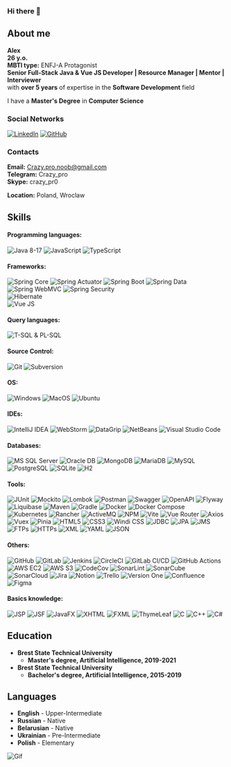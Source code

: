 ### Hi there 👋

## About me
**Alex**\
**26 y.o.**\
**MBTI type:** ENFJ-A Protagonist\
**Senior Full-Stack Java & Vue JS Developer | Resource Manager | Mentor | Interviewer** \
with **over 5 years** of expertise in the **Software Development** field

I have a **Master's Degree** in **Computer Science**



### Social Networks
[![LinkedIn](https://img.shields.io/badge/-LinkedIn-blue?logo=linkedin&logoColor=white&style=for-the-badge)](https://www.linkedin.com/in/crazy-pro)
[![GitHub](https://img.shields.io/badge/-GitHub-black?style=for-the-badge&logo=GitHub&logoColor=white)](https://github.com/Crazy-pro)

### Contacts
**Email:** Crazy.pro.noob@gmail.com\
**Telegram:** Crazy_pro\
**Skype:** crazy_pr0

**Location:** Poland, Wroclaw

## Skills
#### Programming languages:
![Java 8-17](https://img.shields.io/badge/-Java_8--17-black?style=for-the-badge&logo=oracle&logoColor=orange)
![JavaScript](https://img.shields.io/badge/-JavaScript-black?style=for-the-badge&logo=javascript&logoColor=yellow)
![TypeScript](https://img.shields.io/badge/-TypeScript-black?style=for-the-badge&logo=typescript&logoColor=blue)
#### Frameworks:
![Spring Core](https://img.shields.io/badge/-Spring-black?style=for-the-badge&logo=spring&logoColor=green)
![Spring Actuator](https://img.shields.io/badge/-Actuator-black?style=for-the-badge&logo=spring&logoColor=green)
![Spring Boot](https://img.shields.io/badge/-Boot-black?style=for-the-badge&logo=spring-boot&logoColor=green)
![Spring Data](https://img.shields.io/badge/-Data-black?style=for-the-badge&logo=spring&logoColor=green)
![Spring WebMVC](https://img.shields.io/badge/-WebMVC-black?style=for-the-badge&logo=spring&logoColor=green)
![Spring Security](https://img.shields.io/badge/-Security-black?style=for-the-badge&logo=spring-security&logoColor=green)\
![Hibernate](https://img.shields.io/badge/-Hibernate-black?style=for-the-badge&logo=hibernate&logoColor=grey)\
![Vue JS](https://img.shields.io/badge/-Vue_js-black?style=for-the-badge&logo=vue.js&logoColor=mint)
#### Query languages:
![T-SQL & PL-SQL](https://img.shields.io/badge/-T--SQL_&_PL--SQL-black?style=for-the-badge)
#### Source Control: 
![Git](https://img.shields.io/badge/-Git-black?style=for-the-badge&logo=git&logoColor=tomato)
![Subversion](https://img.shields.io/badge/-Subversion-black?style=for-the-badge&logo=subversion&logoColor=blue)
#### OS:
![Windows](https://img.shields.io/badge/-Windows-black?style=for-the-badge&logo=windows&logoColor=blue)
![MacOS](https://img.shields.io/badge/-MacOS-black?style=for-the-badge&logo=macos&logoColor=blue)
![Ubuntu](https://img.shields.io/badge/-Ubuntu-black?style=for-the-badge&logo=ubuntu&logoColor=tomato)
#### IDEs:
![IntelliJ IDEA](https://img.shields.io/badge/-IntelliJ_IDEA-black?style=for-the-badge&logo=intellij-idea&logoColor=red)
![WebStorm](https://img.shields.io/badge/-WebStorm-black?style=for-the-badge&logo=WebStorm&logoColor=blue)
![DataGrip](https://img.shields.io/badge/-DataGrip-black?style=for-the-badge&logo=datagrip&logoColor=gray)
![NetBeans](https://img.shields.io/badge/-NetBeans-black?style=for-the-badge&logo=netbeans&logoColor=blue)
![Visual Studio Code](https://img.shields.io/badge/-VS_Code-black?style=for-the-badge&logo=visual-studio-code&logoColor=blue)
#### Databases:
![MS SQL Server](https://img.shields.io/badge/-MS_SQL_Server-black?style=for-the-badge&logo=microsoft-sql-server&logoColor=red)
![Oracle DB](https://img.shields.io/badge/-Oracle_DB-black?style=for-the-badge&logo=oracle&logoColor=orange)
![MongoDB](https://img.shields.io/badge/-MongoDB-black?style=for-the-badge&logo=mongodb&logoColor=green)
![MariaDB](https://img.shields.io/badge/-MariaDB-black?style=for-the-badge&logo=mariadb&logoColor=brown)
![MySQL](https://img.shields.io/badge/-MySQL-black?style=for-the-badge&logo=mysql&logoColor=blue)
![PostgreSQL](https://img.shields.io/badge/-PostgreSQL-black?style=for-the-badge&logo=postgresql&logoColor=blue)
![SQLite](https://img.shields.io/badge/-SQLite-black?style=for-the-badge&logo=sqlite&logoColor=blue)
![H2](https://img.shields.io/badge/-H2-black?style=for-the-badge&logo=h2&logoColor=yellow)
#### Tools:
![JUnit](https://img.shields.io/badge/-JUnit-black?style=for-the-badge&logo=junit5&logoColor=red)
![Mockito](https://img.shields.io/badge/-Mockito-black?style=for-the-badge&logo=mockito&logoColor=blue)
![Lombok](https://img.shields.io/badge/-Lombok-black?style=for-the-badge&logo=lombok&logoColor=green)
![Postman](https://img.shields.io/badge/-Postman-black?style=for-the-badge&logo=postman&logoColor=orange)
![Swagger](https://img.shields.io/badge/-Swagger-black?style=for-the-badge&logo=swagger&logoColor=orange)
![OpenAPI](https://img.shields.io/badge/-OpenAPI-black?style=for-the-badge&logo=open-api&logoColor=orange)
![Flyway](https://img.shields.io/badge/-Flyway-black?style=for-the-badge&logo=flyway&logoColor=blue)
![Liquibase](https://img.shields.io/badge/-Liquibase-black?style=for-the-badge&logo=liquibase&logoColor=blue)
![Maven](https://img.shields.io/badge/-Maven-black?style=for-the-badge&logo=apache-maven&logoColor=red)
![Gradle](https://img.shields.io/badge/-Gradle-black?style=for-the-badge&logo=gradle&logoColor=green)
![Docker](https://img.shields.io/badge/-Docker-black?style=for-the-badge&logo=docker&logoColor=blue)
![Docker Compose](https://img.shields.io/badge/-Docker_Compose-black?style=for-the-badge&logo=docker&logoColor=blue)
![Kubernetes](https://img.shields.io/badge/-Kubernetes-black?style=for-the-badge&logo=kubernetes&logoColor=blue)
![Rancher](https://img.shields.io/badge/-Rancher-black?style=for-the-badge&logo=rancher&logoColor=blue)
![ActiveMQ](https://img.shields.io/badge/-ActiveMQ-black?style=for-the-badge&logo=activemq&logoColor=red)
![NPM](https://img.shields.io/badge/-NPM-black?style=for-the-badge&logo=npm&logoColor=red)
![Vite](https://img.shields.io/badge/-Vite-black?style=for-the-badge&logo=vite&logoColor=blue)
![Vue Router](https://img.shields.io/badge/-Vue_Router-black?style=for-the-badge&logo=vue-dot-js&logoColor=green)
![Axios](https://img.shields.io/badge/-Axios-black?style=for-the-badge&logo=axios&logoColor=blue)
![Vuex](https://img.shields.io/badge/-Vuex-black?style=for-the-badge&logo=vuex&logoColor=green)
![Pinia](https://img.shields.io/badge/-Pinia-black?style=for-the-badge&logo=pinia&logoColor=green)
![HTML5](https://img.shields.io/badge/-HTML5-black?style=for-the-badge&logo=html5&logoColor=red)
![CSS3](https://img.shields.io/badge/-CSS3-black?style=for-the-badge&logo=css3&logoColor=blue)
![Windi CSS](https://img.shields.io/badge/-Windi_CSS-black?style=for-the-badge&logo=windicss&logoColor=cyan)
![JDBC](https://img.shields.io/badge/-JDBC-black?style=for-the-badge&logo=java&logoColor=red)
![JPA](https://img.shields.io/badge/-JPA-black?style=for-the-badge&logo=eclipse&logoColor=blue)
![JMS](https://img.shields.io/badge/-JMS-black?style=for-the-badge&logo=java&logoColor=red)
![FTPs](https://img.shields.io/badge/-FTPs-black?style=for-the-badge&logo=ftp&logoColor=blue)
![HTTPs](https://img.shields.io/badge/-HTTPs-black?style=for-the-badge&logo=https&logoColor=green)
![XML](https://img.shields.io/badge/-XML-black?style=for-the-badge&logo=xml&logoColor=red)
![YAML](https://img.shields.io/badge/-YAML-black?style=for-the-badge&logo=yaml&logoColor=blue)
![JSON](https://img.shields.io/badge/-JSON-black?style=for-the-badge&logo=json&logoColor=orange)
#### Others:
![GitHub](https://img.shields.io/badge/-GitHub-black?style=for-the-badge&logo=github&logoColor=white)
![GitLab](https://img.shields.io/badge/-GitLab-black?style=for-the-badge&logo=gitlab&logoColor=orange)
![Jenkins](https://img.shields.io/badge/-Jenkins-black?style=for-the-badge&logo=jenkins&logoColor=red)
![CircleCI](https://img.shields.io/badge/-CircleCI-black?style=for-the-badge&logo=circleci&logoColor=green)
![GitLab CI/CD](https://img.shields.io/badge/-GitLab_CI_CD-black?style=for-the-badge&logo=gitlab&logoColor=orange)
![GitHub Actions](https://img.shields.io/badge/-GitHub_Actions-black?style=for-the-badge&logo=github-actions&logoColor=gray)
![AWS EC2](https://img.shields.io/badge/-AWS_EC2-black?style=for-the-badge&logo=amazon-aws&logoColor=orange)
![AWS S3](https://img.shields.io/badge/-AWS_S3-black?style=for-the-badge&logo=amazon-s3&logoColor=orange)
![CodeCov](https://img.shields.io/badge/-CodeCov-black?style=for-the-badge&logo=codecov&logoColor=blue)
![SonarLint](https://img.shields.io/badge/-SonarLint-black?style=for-the-badge&logo=sonarlint&logoColor=green)
![SonarCube](https://img.shields.io/badge/-SonarCube-black?style=for-the-badge&logo=sonarqube&logoColor=green)
![SonarCloud](https://img.shields.io/badge/-SonarCloud-black?style=for-the-badge&logo=sonarcloud&logoColor=green)
![Jira](https://img.shields.io/badge/-Jira-black?style=for-the-badge&logo=jira&logoColor=blue)
![Notion](https://img.shields.io/badge/-Notion-black?style=for-the-badge&logo=notion&logoColor=white)
![Trello](https://img.shields.io/badge/-Trello-black?style=for-the-badge&logo=trello&logoColor=blue)
![Version One](https://img.shields.io/badge/-Version_One-black?style=for-the-badge&logo=versionone&logoColor=green)
![Confluence](https://img.shields.io/badge/-Confluence-black?style=for-the-badge&logo=confluence&logoColor=blue)
![Figma](https://img.shields.io/badge/-Figma-black?style=for-the-badge&logo=figma&logoColor=red)
#### Basics knowledge:
![JSP](https://img.shields.io/badge/-JSP-black?style=for-the-badge&logo=jsp&logoColor=red)
![JSF](https://img.shields.io/badge/-JSF-black?style=for-the-badge&logo=jsf&logoColor=blue)
![JavaFX](https://img.shields.io/badge/-JavaFX-black?style=for-the-badge&logo=javafx&logoColor=orange)
![XHTML](https://img.shields.io/badge/-XHTML-black?style=for-the-badge&logo=xhtml&logoColor=red)
![FXML](https://img.shields.io/badge/-FXML-black?style=for-the-badge&logo=fxml&logoColor=orange)
![ThymeLeaf](https://img.shields.io/badge/-ThymeLeaf-black?style=for-the-badge&logo=thymeleaf&logoColor=green)
![C](https://img.shields.io/badge/-C-black?style=for-the-badge&logo=c&logoColor=green)
![C++](https://img.shields.io/badge/-C++-black?style=for-the-badge&logo=cplusplus&logoColor=blue)
![C#](https://img.shields.io/badge/-C%23-black?style=for-the-badge&logo=c-sharp&logoColor=purple)

## Education
* **Brest State Technical University**
    + **Master's degree, Artificial Intelligence, 2019-2021**
* **Brest State Technical University**
    + **Bachelor's degree, Artificial Intelligence, 2015-2019**

## Languages
* **English** - Upper-Intermediate
* **Russian** - Native
* **Belarusian** - Native
* **Ukrainian** - Pre-Intermediate
* **Polish** - Elementary

![Gif](https://user-images.githubusercontent.com/94010184/154801518-49ee9ecb-0ddb-4325-9069-d0afeaec691c.gif)
